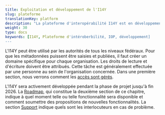 ```yaml
---
title: Exploitation et développement de l'I14Y
slug: plateforme
translationKey: platform
description: "La plateforme d'interopérabilité I14Y est en développement actif. La feuille de route indique quelles fonctionnalités seront ajoutées et quand. Ce chapitre contient également des informations sur l'exploitation, notamment sur la gestion des droits d'accès."
weight: 30
type: docs
keywords: [I14Y, Plateforme d'intéroberbilité, IOP, développement]
---
```


L'I14Y peut être utilisé par les autorités de tous les niveaux fédéraux. Pour que les métadonnées puissent être saisies et publiées, il faut créer un domaine spécifique pour chaque organisation. Les droits de lecture et d'écriture doivent être attribués. Cette tâche est généralement effectuée par une personne au sein de l'organisation concernée. Dans une première section, nous verrons comment les [accès sont gérés](/handbook/fr/platforme/comptes).

L'I14Y sera activement développée pendant la phase de projet jusqu'à fin 2026. La [Roadmap](/handbook/fr/plattform/roadmap), qui constitue la deuxième section de ce chapitre, indique à quel moment telle ou telle fonctionnalité sera disponible et comment soumettre des propositions de nouvelles fonctionnalités. La section [Support](/handbook/fr/plateforme/support) indique quels sont les interlocuteurs en cas de problème.